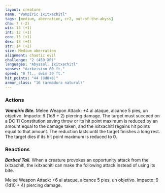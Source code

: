 ```yaml
---
layout: creature
name: "Vampiric Ixitxachitl"
tags: [medium, aberration, cr2, out-of-the-abyss]
cha: 7 (-2)
wis: 13 (+1)
int: 12 (+1)
con: 13 (+1)
dex: 18 (+4)
str: 14 (+2)
size: Medium aberration
alignment: chaotic evil
challenge: "2 (450 XP)"
languages: "Abyssal, Ixitxachitl"
senses: "darkvision 60 ft."
speed: "0 ft., swim 30 ft."
hit_points: "44 (8d8+8)"
armor_class: "16 (armadura natural)"
---
```


### Actions

***Vampiric Bite.*** Melee Weapon Attack: +4 al ataque, alcance 5 pies, un objetivo. Impacto: 6 (1d8 + 2) piercing damage. The target must succeed on a DC 11 Constitution saving throw or its hit point maximum is reduced by an amount equal to the damage taken, and the ixitxachitl regains hit points equal to that amount. The reduction lasts until the target finishes a long rest. The target dies if its hit point maximum is reduced to 0.

### Reactions

***Barbed Tail.*** When a creature provokes an opportunity attack from the ixitxachitl, the ixitxachitl can make the following attack instead of using its bite.

Melee Weapon Attack: +6 al ataque, alcance 5 pies, un objetivo. Impacto: 9 (1d10 + 4) piercing damage.